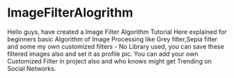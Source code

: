 # ImageFilterAlogrithm

Hello guys,
have created a 
Image Filter Algorithm Tutorial 
Here explained for beginners basic Algorithm of Image Processing like Grey filter,Sepia filter 
and some my own customized filters - No Library used, you can save these filtered images also and set it as profile pic.
You can add your own Customized Filter in project also and who knows might get Trending on Social Networks.



